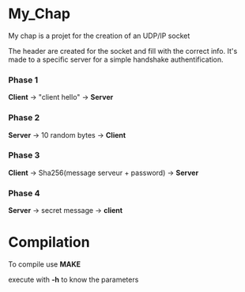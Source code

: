 # My_Chap

My chap is a projet for the creation of an UDP/IP socket

The header are created for the socket and fill with the correct info.
It's made to a specific server for a simple handshake authentification.

### Phase 1

**Client** -> "client hello" -> **Server**

### Phase 2

**Server** -> 10 random bytes -> **Client**

### Phase 3

**Client** -> Sha256(message serveur + password) -> **Server**

### Phase 4

**Server** -> secret message -> **client**

# Compilation

To compile use **MAKE**

execute with **-h** to know the parameters
